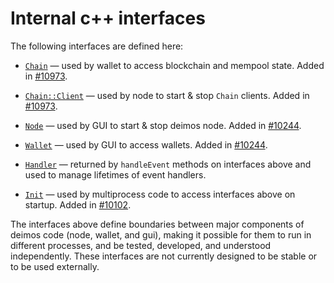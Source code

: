 # Internal c++ interfaces

The following interfaces are defined here:

* [`Chain`](chain.h) — used by wallet to access blockchain and mempool state. Added in [#10973](https://github.com/deimos/deimos/pull/10973).

* [`Chain::Client`](chain.h) — used by node to start & stop `Chain` clients. Added in [#10973](https://github.com/deimos/deimos/pull/10973).

* [`Node`](node.h) — used by GUI to start & stop deimos node. Added in [#10244](https://github.com/deimos/deimos/pull/10244).

* [`Wallet`](wallet.h) — used by GUI to access wallets. Added in [#10244](https://github.com/deimos/deimos/pull/10244).

* [`Handler`](handler.h) — returned by `handleEvent` methods on interfaces above and used to manage lifetimes of event handlers.

* [`Init`](init.h) — used by multiprocess code to access interfaces above on startup. Added in [#10102](https://github.com/deimos/deimos/pull/10102).

The interfaces above define boundaries between major components of deimos code (node, wallet, and gui), making it possible for them to run in different processes, and be tested, developed, and understood independently. These interfaces are not currently designed to be stable or to be used externally.
